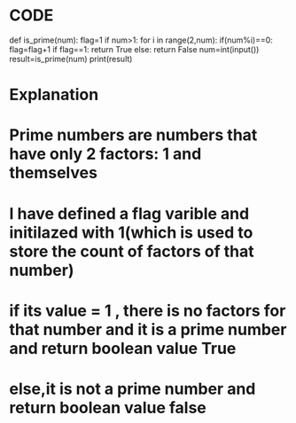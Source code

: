 # CODE
def is_prime(num):
     flag=1
     if num>1:
         for i in range(2,num):
             if(num%i)==0:
                 flag=flag+1
         if flag==1:
             return True
         else:
             return False
num=int(input())
result=is_prime(num)
print(result)


# Explanation
  
# Prime numbers are numbers that have only 2 factors: 1 and themselves
# I have defined a flag varible and initilazed with 1(which is used to store the count of factors of that number)
  # if its value = 1 , there is no factors for that number and it is a prime number and return boolean value True
  # else,it is not a prime number and return boolean value false
 

